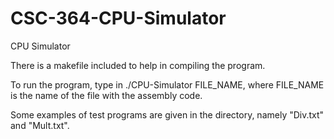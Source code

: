 CSC-364-CPU-Simulator
=====================

CPU Simulator

There is a makefile included to help in compiling the program.

To run the program, type in ./CPU-Simulator FILE_NAME, where FILE_NAME is the name of the file with the assembly code.

Some examples of test programs are given in the directory, namely "Div.txt" and "Mult.txt".
